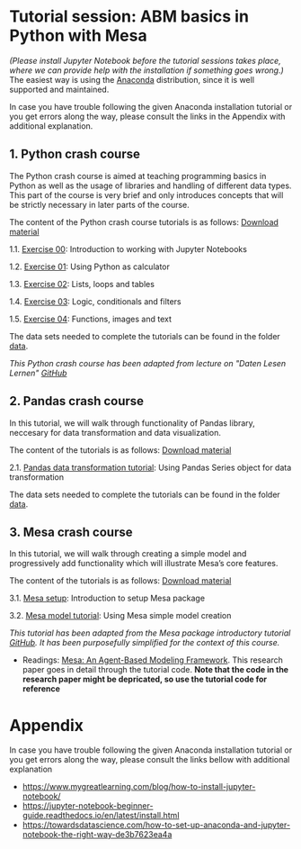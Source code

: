 # **Tutorial session: ABM basics in Python with Mesa**

*(Please install Jupyter Notebook before the tutorial sessions takes place, where we can provide help with the installation if something goes wrong.)* The easiest way is using the [Anaconda](https://jupyter-notebook-beginner-guide.readthedocs.io/en/latest/install.html) distribution, since it is well supported and maintained.

In case you have trouble following the given Anaconda installation tutorial or you get errors along the way, please consult the links in the Appendix with additional explanation.

## 1. Python crash course

The Python crash course is aimed at teaching programming basics in Python as well as the usage of libraries and handling of different data types. This part of the course is very brief and only introduces concepts that will be strictly necessary in later parts of the course. 

The content of the Python crash course tutorials is as follows: [Download material](https://downgit.github.io/#/home?url=https://github.com/dgarcia-eu/ComputationalModellingSocialSystems/tree/main/Exercise_00_Tut/python_introduction)

1.1. [Exercise 00](https://github.com/dgarcia-eu/ComputationalModellingSocialSystems/tree/main/Exercise_00_Tut/python_introduction/00_exercise): Introduction to working with Jupyter Notebooks 

1.2. [Exercise 01](https://github.com/dgarcia-eu/ComputationalModellingSocialSystems/tree/main/Exercise_00_Tut/python_introduction/01_exercise): Using Python as calculator

1.3. [Exercise 02](https://github.com/dgarcia-eu/ComputationalModellingSocialSystems/tree/main/Exercise_00_Tut/python_introduction/02_exercise): Lists, loops and tables

1.4. [Exercise 03](https://github.com/dgarcia-eu/ComputationalModellingSocialSystems/tree/main/Exercise_00_Tut/python_introduction/03_exercise): Logic, conditionals and filters

1.5. [Exercise 04](https://github.com/dgarcia-eu/ComputationalModellingSocialSystems/tree/main/Exercise_00_Tut/python_introduction/04_exercise): Functions, images and text

The data sets needed to complete the tutorials can be found in the folder [data](https://github.com/dgarcia-eu/ComputationalModellingSocialSystems/tree/main/Exercise_00_Tut/python_introduction/data).

_This Python crash course has been adapted from lecture on "Daten Lesen Lernen" [GitHub](https://github.com/Daten-Lesen-Lernen/daten-lesen-lernen-lecture)_

## 2. Pandas crash course

In this tutorial, we will walk through functionality of Pandas library, neccesary for data transformation and data visualization.

The content of the tutorials is as follows: [Download material](https://downgit.github.io/#/home?url=https://github.com/dgarcia-eu/ComputationalModellingSocialSystems/tree/main/Exercise_00_Tut/pandas_introduction)

2.1. [Pandas data transformation tutorial](https://github.com/dgarcia-eu/ComputationalModellingSocialSystems-Solutions/blob/master/01_basics/pandas_introduction/pandas_introductory_tutorial_data.ipynb): Using Pandas Series object for data transformation

The data sets needed to complete the tutorials can be found in the folder [data](https://github.com/dgarcia-eu/ComputationalModellingSocialSystems-Solutions/tree/master/01_basics/pandas_introduction/data).


## 3. Mesa crash course

In this tutorial, we will walk through creating a simple model and progressively add functionality which will illustrate Mesa’s core features.

The content of the tutorials is as follows: [Download material](https://downgit.github.io/#/home?url=https://github.com/dgarcia-eu/ComputationalModellingSocialSystems/tree/main/Exercise_00_Tut/mesa_introduction)

3.1. [Mesa setup](https://github.com/dgarcia-eu/ComputationalModellingSocialSystems-Solutions/blob/master/01_basics/mesa_introduction/mesa_setup_tutorial.ipynb): Introduction to setup Mesa package

3.2. [Mesa model tutorial](https://github.com/dgarcia-eu/ComputationalModellingSocialSystems-Solutions/blob/master/01_basics/mesa_introduction/mesa_introductory_tutorial_complete.ipynb): Using Mesa simple model creation

_This tutorial has been adapted from the Mesa package introductory tutorial [GitHub](https://github.com/projectmesa/mesa/blob/main/docs/tutorials/intro_tutorial.rst). It has been purposefully simplified for the context of this course._

- Readings: [Mesa: An Agent-Based Modeling Framework](https://www.researchgate.net/profile/Jacqueline-Kazil/publication/328774079_Mesa_An_Agent-Based_Modeling_Framework/links/5cc7632192851c8d220e5897/Mesa-An-Agent-Based-Modeling-Framework.pdf). This research paper goes in detail through the tutorial code. **Note that the code in the research paper might be depricated, so use the tutorial code for reference**

# Appendix

In case you have trouble following the given Anaconda installation tutorial or you get errors along the way, please consult the links bellow with additional explanation

- https://www.mygreatlearning.com/blog/how-to-install-jupyter-notebook/
- https://jupyter-notebook-beginner-guide.readthedocs.io/en/latest/install.html
- https://towardsdatascience.com/how-to-set-up-anaconda-and-jupyter-notebook-the-right-way-de3b7623ea4a
